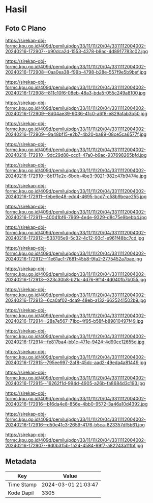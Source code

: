 # Hasil

## Foto C Plano

https://sirekap-obj-formc.kpu.go.id/409d/pemilu/pdpr/33/11/11/20/04/3311112004002-20240216-172907--b90dca2d-1553-4378-b9ac-4d8917783c02.jpg

https://sirekap-obj-formc.kpu.go.id/409d/pemilu/pdpr/33/11/11/20/04/3311112004002-20240216-172908--0aa0ea38-f99b-4798-b28e-557f9e5b9bef.jpg

https://sirekap-obj-formc.kpu.go.id/409d/pemilu/pdpr/33/11/11/20/04/3311112004002-20240216-172908--811c10f6-08eb-48a3-bda5-055c249a8100.jpg

https://sirekap-obj-formc.kpu.go.id/409d/pemilu/pdpr/33/11/11/20/04/3311112004002-20240216-172909--8d04ae39-9036-41c0-a6f8-e829afab3b50.jpg

https://sirekap-obj-formc.kpu.go.id/409d/pemilu/pdpr/33/11/11/20/04/3311112004002-20240216-172909--9a48bf15-e2b7-4b20-ba89-08ce5ca6577f.jpg

https://sirekap-obj-formc.kpu.go.id/409d/pemilu/pdpr/33/11/11/20/04/3311112004002-20240216-172910--9dc29d88-ccd1-47a0-b9ac-937698265bfd.jpg

https://sirekap-obj-formc.kpu.go.id/409d/pemilu/pdpr/33/11/11/20/04/3311112004002-20240216-172910--8b171e2c-6bdb-4be3-9021-982c47b9474a.jpg

https://sirekap-obj-formc.kpu.go.id/409d/pemilu/pdpr/33/11/11/20/04/3311112004002-20240216-172911--febe6e48-edd4-4695-bcd7-c58b9beae255.jpg

https://sirekap-obj-formc.kpu.go.id/409d/pemilu/pdpr/33/11/11/20/04/3311112004002-20240216-172911--40041bf6-7969-4e4e-9329-d8c75e9bebb4.jpg

https://sirekap-obj-formc.kpu.go.id/409d/pemilu/pdpr/33/11/11/20/04/3311112004002-20240216-172912--533705e9-5c32-4c12-93c1-e961f48bc7cd.jpg

https://sirekap-obj-formc.kpu.go.id/409d/pemilu/pdpr/33/11/11/20/04/3311112004002-20240216-172912--11e61ac1-7681-45b8-9fa2-2775452a7bae.jpg

https://sirekap-obj-formc.kpu.go.id/409d/pemilu/pdpr/33/11/11/20/04/3311112004002-20240216-172913--323c30b8-b21c-4d76-9f14-4d040fb7b055.jpg

https://sirekap-obj-formc.kpu.go.id/409d/pemilu/pdpr/33/11/11/20/04/3311112004002-20240216-172913--6ca0af02-dca9-48eb-a132-6625241502b9.jpg

https://sirekap-obj-formc.kpu.go.id/409d/pemilu/pdpr/33/11/11/20/04/3311112004002-20240216-172914--28a7e567-71bc-4f95-b58f-b89810497f49.jpg

https://sirekap-obj-formc.kpu.go.id/409d/pemilu/pdpr/33/11/11/20/04/3311112004002-20240216-172914--fe817ba4-bb1c-471e-9424-4d90cc12655d.jpg

https://sirekap-obj-formc.kpu.go.id/409d/pemilu/pdpr/33/11/11/20/04/3311112004002-20240216-172915--795ee997-2af8-45dc-aad2-49eda4a81449.jpg

https://sirekap-obj-formc.kpu.go.id/409d/pemilu/pdpr/33/11/11/20/04/3311112004002-20240216-172915--16262f1d-994d-4905-a26b-fa8684d3c193.jpg

https://sirekap-obj-formc.kpu.go.id/409d/pemilu/pdpr/33/11/11/20/04/3311112004002-20240216-172916--b16da4e8-856e-4bb0-9572-3a46a10d4392.jpg

https://sirekap-obj-formc.kpu.go.id/409d/pemilu/pdpr/33/11/11/20/04/3311112004002-20240216-172916--d50e41c3-2659-4176-b5ca-823357df5b61.jpg

https://sirekap-obj-formc.kpu.go.id/409d/pemilu/pdpr/33/11/11/20/04/3311112004002-20240216-172907--9d0b315b-1a24-4584-99f7-a82243a11fbf.jpg


## Metadata

| Key        | Value               |
| ---------- | ------------------- |
| Time Stamp | 2024-03-01 21:03:47 |
| Kode Dapil | 3305                |




